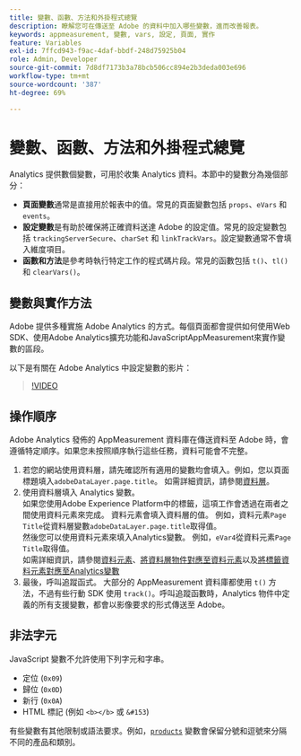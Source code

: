 ```yaml
---
title: 變數、函數、方法和外掛程式總覽
description: 瞭解您可在傳送至 Adobe 的資料中加入哪些變數，進而改善報表。
keywords: appmeasurement, 變數, vars, 設定, 頁面, 實作
feature: Variables
exl-id: 7ffcd943-f9ac-4daf-bbdf-248d75925b04
role: Admin, Developer
source-git-commit: 7d8df7173b3a78bcb506cc894e2b3deda003e696
workflow-type: tm+mt
source-wordcount: '387'
ht-degree: 69%

---
```


# 變數、函數、方法和外掛程式總覽

Analytics 提供數個變數，可用於收集 Analytics 資料。本節中的變數分為幾個部分：

* **頁面變數**&#x200B;通常是直接用於報表中的值。常見的頁面變數包括 `props`、`eVars` 和 `events`。
* **設定變數**&#x200B;是有助於確保將正確資料送達 Adobe 的設定值。常見的設定變數包括 `trackingServerSecure`、`charSet` 和 `linkTrackVars`。設定變數通常不會填入維度項目。
* **函數和方法**&#x200B;是參考時執行特定工作的程式碼片段。常見的函數包括 `t()`、`tl()` 和 `clearVars()`。

## 變數與實作方法

Adobe 提供多種實施 Adobe Analytics 的方式。每個頁面都會提供如何使用Web SDK、使用Adobe Analytics擴充功能和JavaScriptAppMeasurement來實作變數的區段。

以下是有關在 Adobe Analytics 中設定變數的影片：

>[!VIDEO](https://video.tv.adobe.com/v/28755/?quality=12)

## 操作順序

Adobe Analytics 發佈的 AppMeasurement 資料庫在傳送資料至 Adobe 時，會遵循特定順序。如果您未按照順序執行這些任務，資料可能會不完整。

1. 若您的網站使用資料層，請先確認所有適用的變數均會填入。例如，您以頁面標題填入`adobeDataLayer.page.title`。 如需詳細資訊，請參閱[資料層](../prepare/data-layer.md)。
2. 使用資料層填入 Analytics 變數。<br/>如果您使用Adobe Experience Platform中的標籤，這項工作會透過在兩者之間使用資料元素來完成。 資料元素會填入資料層的值。 例如，資料元素`Page Title`從資料層變數`adobeDataLayer.page.title`取得值。 <br/>然後您可以使用資料元素來填入Analytics變數。 例如，`eVar4`從資料元素`Page Title`取得值。 <br/>如需詳細資訊，請參閱[資料元素](https://experienceleague.adobe.com/docs/experience-platform/tags/ui/data-elements.html?lang=zh-Hant)、[將資料層物件對應至資料元素](../launch/layer-to-elements.md)以及[將標籤資料元素對應至Analytics變數](../launch/elements-to-variable.md)
3. 最後，呼叫追蹤函式。 大部分的 AppMeasurement 資料庫都使用 `t()` 方法，不過有些行動 SDK 使用 `track()`。呼叫追蹤函數時，Analytics 物件中定義的所有支援變數，都會以影像要求的形式傳送至 Adobe。

## 非法字元

JavaScript 變數不允許使用下列字元和字串。

* 定位 (`0x09`)
* 歸位 (`0x0D`)
* 新行 (`0x0A`)
* HTML 標記 (例如 `<b></b>` 或 `&#153`)

有些變數有其他限制或語法要求。例如，[`products`](page-vars/products.md) 變數會保留分號和逗號來分隔不同的產品和類別。
